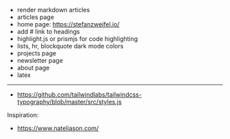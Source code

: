 - render markdown articles
- articles page
- home page: https://stefanzweifel.io/
- add # link to headings
- highlight.js or prismjs for code highlighting
- lists, hr, blockquote dark mode colors
- projects page
- newsletter page
- about page
- latex

---

- https://github.com/tailwindlabs/tailwindcss-typography/blob/master/src/styles.js

Inspiration:

- https://www.nateliason.com/
